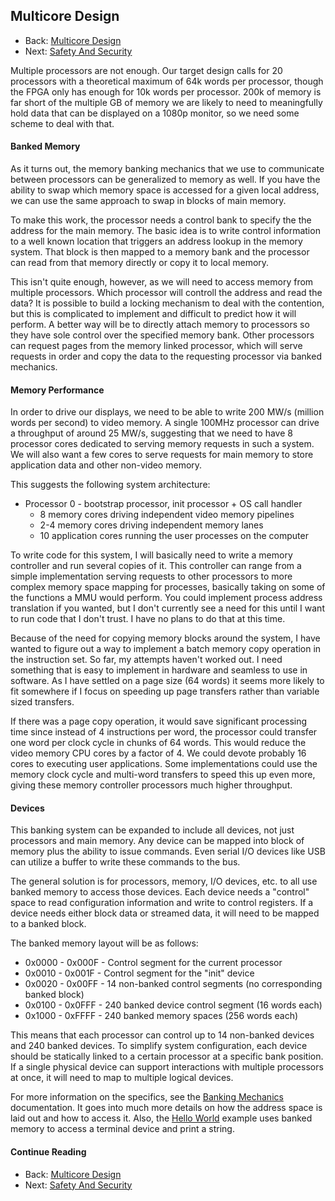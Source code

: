 ## Multicore Design

* Back: [Multicore Design](05_Multicore_Design.md)
* Next: [Safety And Security](07_Safety_And_Security.md)

Multiple processors are not enough. Our target design calls for 20 processors with a
theoretical maximum of 64k words per processor, though the FPGA only has enough for
10k words per processor. 200k of memory is far short of the multiple GB of memory
we are likely to need to meaningfully hold data that can be displayed on a 1080p
monitor, so we need some scheme to deal with that.

#### Banked Memory

As it turns out, the memory banking mechanics that we use to communicate between
processors can be generalized to memory as well. If you have the ability to swap
which memory space is accessed for a given local address, we can use the same
approach to swap in blocks of main memory.

To make this work, the processor needs a control bank to specify the the address for
the main memory. The basic idea is to write control information to a well known
location that triggers an address lookup in the memory system. That block is then
mapped to a memory bank and the processor can read from that memory directly or copy
it to local memory.

This isn't quite enough, however, as we will need to access memory from multiple
processors. Which processor will controll the address and read the data? It is
possible to build a locking mechanism to deal with the contention, but this is
complicated to implement and difficult to predict how it will perform. A better way
will be to directly attach memory to processors so they have sole control over the
specified memory bank. Other processors can request pages from the memory linked
processor, which will serve requests in order and copy the data to the requesting
processor via banked mechanics.

#### Memory Performance

In order to drive our displays, we need to be able to write 200 MW/s (million words
per second) to video memory. A single 100MHz processor can drive a throughput of
around 25 MW/s, suggesting that we need to have 8 processor cores dedicated to
serving memory requests in such a system. We will also want a few cores to serve
requests for main memory to store application data and other non-video memory.

This suggests the following system architecture:

* Processor 0 - bootstrap processor, init processor + OS call handler
  * 8 memory cores driving independent video memory pipelines
  * 2-4 memory cores driving independent memory lanes
  * 10 application cores running the user processes on the computer

To write code for this system, I will basically need to write a memory controller
and run several copies of it. This controller can range from a simple implementation
serving requests to other processors to more complex memory space mapping for
processes, basically taking on some of the functions a MMU would perform. You could
implement process address translation if you wanted, but I don't currently see a
need for this until I want to run code that I don't trust. I have no plans to do
that at this time.

Because of the need for copying memory blocks around the system, I have wanted to
figure out a way to implement a batch memory copy operation in the instruction set.
So far, my attempts haven't worked out. I need something that is easy to implement
in hardware and seamless to use in software. As I have settled on a page size (64
words) it seems more likely to fit somewhere if I focus on speeding up page transfers
rather than variable sized transfers.

If there was a page copy operation, it would save significant processing time since
instead of 4 instructions per word, the processor could transfer one word per clock
cycle in chunks of 64 words. This would reduce the video memory CPU cores by a
factor of 4. We could devote probably 16 cores to executing user applications. Some
implementations could use the memory clock cycle and multi-word transfers to speed
this up even more, giving these memory controller processors much higher throughput.

#### Devices

This banking system can be expanded to include all devices, not just processors and
main memory. Any device can be mapped into block of memory plus the ability to issue
commands. Even serial I/O devices like USB can utilize a buffer to write these
commands to the bus.

The general solution is for processors, memory, I/O devices, etc. to all use banked
memory to access those devices. Each device needs a "control" space to read
configuration information and write to control registers. If a device needs either
block data or streamed data, it will need to be mapped to a banked block.

The banked memory layout will be as follows:

* 0x0000 - 0x000F - Control segment for the current processor
* 0x0010 - 0x001F - Control segment for the "init" device
* 0x0020 - 0x00FF - 14 non-banked control segments (no corresponding banked block)
* 0x0100 - 0x0FFF - 240 banked device control segment (16 words each)
* 0x1000 - 0xFFFF - 240 banked memory spaces (256 words each)

This means that each processor can control up to 14 non-banked devices and 240 banked
devices. To simplify system configuration, each device should be statically linked
to a certain processor at a specific bank position. If a single physical device can
support interactions with multiple processors at once, it will need to map to
multiple logical devices.

For more information on the specifics, see the
[Banking Mechanics](08_Banking_Mechanics.md) documentation. It goes into much more
details on how the address space is laid out and how to access it. Also, the
[Hello World](14_Hello_World.md) example uses banked memory to access a terminal
device and print a string.

#### Continue Reading

* Back: [Multicore Design](05_Multicore_Design.md)
* Next: [Safety And Security](07_Safety_And_Security.md)

